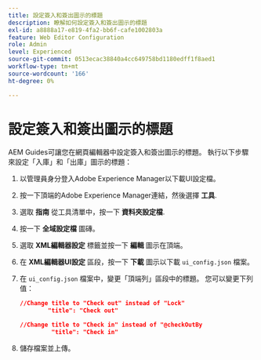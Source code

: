 ```yaml
---
title: 設定簽入和簽出圖示的標題
description: 瞭解如何設定簽入和簽出圖示的標題
exl-id: a8888a17-e819-4fa2-bb6f-cafe1002803a
feature: Web Editor Configuration
role: Admin
level: Experienced
source-git-commit: 0513ecac38840a4cc649758bd1180edff1f8aed1
workflow-type: tm+mt
source-wordcount: '166'
ht-degree: 0%

---
```


# 設定簽入和簽出圖示的標題

AEM Guides可讓您在網頁編輯器中設定簽入和簽出圖示的標題。 執行以下步驟來設定「入庫」和「出庫」圖示的標題：

1. 以管理員身分登入Adobe Experience Manager以下載UI設定檔。
1. 按一下頂端的Adobe Experience Manager連結，然後選擇 **工具**.
1. 選取 **指南** 從工具清單中，按一下 **資料夾設定檔**.
1. 按一下 **全域設定檔** 圖磚。
1. 選取 **XML編輯器設定** 標籤並按一下 **編輯** 圖示在頂端。
1. 在 **XML編輯器UI設定** 區段，按一下 **下載** 圖示以下載 `ui_config.json` 檔案。
1. 在 `ui_config.json` 檔案中，變更「頂端列」區段中的標題。 您可以變更下列值：

   ```json
   //Change title to "Check out" instead of "Lock"
           "title": "Check out"
   
   //Change title to "Check in" instead of "@checkOutBy
            "title": "Check in"
   ```

1. 儲存檔案並上傳。
